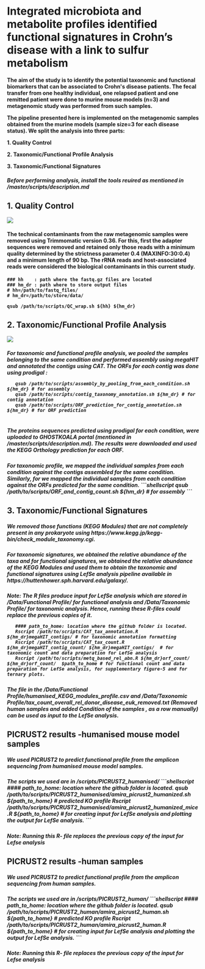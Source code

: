<h1> Integrated microbiota and metabolite profiles identified functional signatures in Crohn’s disease with a link to sulfur metabolism </h1>

<b>     The aim of the study is to identify the potential taxonomic and functional biomarkers that can be associated to Crohn's disease patients. The fecal transfer from one healthy individual, one relapsed patient and one remitted patient were done to murine mouse models (n=3) and metagenomic study was performed from such samples.<p>
        The pipeline presented here is implemented on the metagenomic samples obtained from the murine models (sample size=3 for each disease status). We split the analysis into three parts: <p>
        1. Quality Control <p>
        2. Taxonomic/Functional Profile Analysis <p>
        3. Taxonomic/Functional Signatures <p>
<h5>Before performing analysis, install the tools reuired as mentioned in /master/scripts/description.md        
<h2> 1. Quality Control </h2>
<img src="https://github.com/abilashdurairaj/Metwaly-et-al.-2020/blob/master/pictures/QC_pipeline_fin.PNG" width: "40%" height: "30%">

<h4> The technical contaminants from the raw metagenomic samples were removed using Trimmomatic version 0.36. For this, first the adapter sequences were removed and retained only those reads with a minimum quality determined by the strictness parameter 0.4 (MAXINFO:30:0.4) and a minimum length of 90 bp. 
     The rRNA reads and host-associated reads were considered the biological contaminants in this current study. </h4>
 
   ```shellscript
### hh    : path where the fastq.gz files are located
### hm_dr : path where to store output files 
# hh=/path/to/fastq_files/
# hm_dr=/path/to/store/data/

   qsub /path/to/scripts/QC_wrap.sh ${hh} ${hm_dr}
  ```
<h2> 2. Taxonomic/Functional Profile Analysis </h2>
<img src="https://github.com/abilashdurairaj/Metwaly-et-al.-2020/blob/master/pictures/outline_analysis.PNG" width: "40%" height: "30%">
<h5>For taxonomic and functional profile analysis, we pooled the samples belonging to the same condition and performed assembly using megaHIT and annotated the contigs using CAT. The ORFs for each contig was done using prodigal :

```shellscript
   qsub /path/to/scripts/assembly_by_pooling_from_each_condition.sh ${hm_dr} # for assembly
   qsub /path/to/scripts/contig_taxonomy_annotation.sh ${hm_dr} # for contig annotation
   qsub /path/to/scripts/ORF_prediction_for_contig_annotation.sh ${hm_dr} # for ORF prediction
   
  ```
  
<h5> The proteins sequences predicted using prodigal for each condition, were uploaded to GHOSTKOALA portal (mentioned in /master/scripts/description.md). The results were downloaded and used the KEGG Orthology prediction for each ORF.
<h5> For taxonomic profile, we mapped the individual samples from each condition against the contigs assembled for the same condition. Similarly, for we mapped the individual samples from each condition against the ORFs predicted for the same condition.
```shellscript
   qsub /path/to/scripts/ORF_and_contig_count.sh ${hm_dr} # for assembly
 ```
<h2> 3. Taxonomic/Functional Signatures </h2>

<h5>We removed those functions (KEGG Modules) that are not completely present in any prokaryote using https://www.kegg.jp/kegg-bin/check_module_taxonomy.cgi. 
<h5> For taxonomic signatures, we obtained the relative abundance of the taxa and for functional signatures, we obtained the relative abundance of the KEGG Modules and used them to obtain the taxonomic and functional signatures using LefSe analysis pipeline available in https://huttenhower.sph.harvard.edu/galaxy/. 

<h5> Note: The R files produce input for LefSe analysis which are stored in /Data/Functional Profile/ for functional analysis and /Data/Taxonomic Profile/ for taxonomic analysis. Hence, running these R-files could replace the previous copies of it.

```shellscript
   #### path_to_home: location where the github folder is located.
   Rscript /path/to/scripts/CAT_tax_annotation.R ${hm_dr}megaHIT_contigs/ # for taxonomic annotation formatting
   Rscript /path/to/scripts/CAT_tax_count.R ${hm_dr}megaHIT_contig_count/ ${hm_dr}megaHIT_contigs/  # for taxonomic count and data preparation for LefSe analysis
   Rscript /path/to/scripts/metq_based_rel_abn.R ${hm_dr}orf_count/ ${hm_dr}orf_count/  $path_to_home # for functional count and data preparation for LefSe analysis, for supplementary figure-5 and for ternary plots.
```
<h5> The file in the /Data/Functional Profile/humanised_KEGG_modules_profile.csv and /Data/Taxonomic Profile/tax_count_overall_rel_donor_disease_euk_removed.txt (Removed human samples and added Condition of the samples , as a row manually) can be used as input to the LefSe analysis.

<h2>  PICRUST2 results -humanised mouse model samples </h2>
<h5>    We used PICRUST2 to predict functional profile from the amplicon sequencing from humanised mouse model samples.   </h2>
<h5>   The scripts we used are in /scripts/PICRUST2_humanised/
```shellscript
   #### path_to_home: location where the github folder is located.
   qsub /path/to/scripts/PICRUST2_humanised/amira_picrust2_humanized.sh ${path_to_home} # predicted KO profile
   Rscript /path/to/scripts/PICRUST2_humanised/amira_picrust2_humanized_mice.R ${path_to_home} # for creating input for LefSe analysis and plotting the output for LefSe analysis.
```
<h5> Note: Running this R- file replaces the previous copy of the input for Lefse analysis        

<h2>  PICRUST2 results -human samples </h2>
<h5>    We used PICRUST2 to predict functional profile from the amplicon sequencing from human samples.   </h2>
<h5>   The scripts we used are in /scripts/PICRUST2_human/
```shellscript
   #### path_to_home: location where the github folder is located.
   qsub /path/to/scripts/PICRUST2_human/amira_picrust2_human.sh ${path_to_home} # predicted KO profile
   Rscript /path/to/scripts/PICRUST2_human/amira_picrust2_human.R ${path_to_home} # for creating input for LefSe analysis and plotting the output for LefSe analysis.
```
<h5> Note: Running this R- file replaces the previous copy of the input for Lefse analysis        




</b>
        
